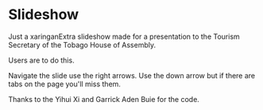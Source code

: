# Slideshow

Just a xaringanExtra slideshow made for a presentation to the Tourism Secretary of the Tobago House of Assembly. 

Users are to do this.

Navigate the slide use the right arrows. Use the down arrow but if there are tabs on the page you'll miss them.

Thanks to the Yihui Xi and Garrick Aden Buie for the code.